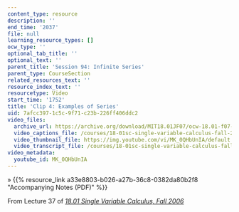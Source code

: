 ```yaml
---
content_type: resource
description: ''
end_time: '2037'
file: null
learning_resource_types: []
ocw_type: ''
optional_tab_title: ''
optional_text: ''
parent_title: 'Session 94: Infinite Series'
parent_type: CourseSection
related_resources_text: ''
resource_index_text: ''
resourcetype: Video
start_time: '1752'
title: 'Clip 4: Examples of Series'
uid: 7afcc397-1c5c-9f71-c23b-226ff406ddc2
video_files:
  archive_url: https://archive.org/download/MIT18.01JF07/ocw-18.01-f07-lec37_300k.mp4
  video_captions_file: /courses/18-01sc-single-variable-calculus-fall-2010/3240f6122bac5416872e2d626224404a_MK_0QHbUnIA.vtt
  video_thumbnail_file: https://img.youtube.com/vi/MK_0QHbUnIA/default.jpg
  video_transcript_file: /courses/18-01sc-single-variable-calculus-fall-2010/e04efef34b99a27390380ac42aace847_MK_0QHbUnIA.pdf
video_metadata:
  youtube_id: MK_0QHbUnIA
---
```


» {{% resource_link a33e8803-b026-a27b-36c8-0382da80b2f8 "Accompanying Notes (PDF)" %}}

From Lecture 37 of [_18.01 Single Variable Calculus, Fall 2006_](/courses/18-01-single-variable-calculus-fall-2006/video_galleries/video-lectures)

